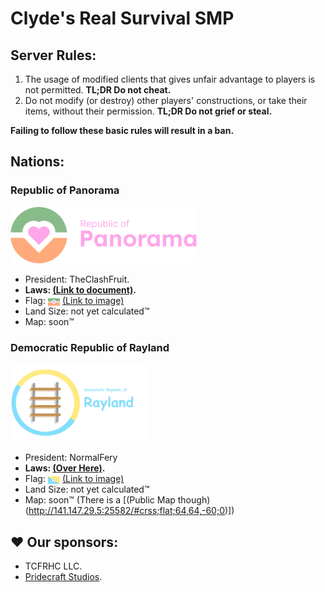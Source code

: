# Clyde's Real Survival SMP

## Server Rules:
1. The usage of modified clients that gives unfair advantage to players is not permitted. **TL;DR Do not cheat.**
2. Do not modify (or destroy) other players' constructions, or take their items, without their permission. **TL;DR Do not grief or steal.**

**Failing to follow these basic rules will result in a ban.**

## Nations:

### Republic of Panorama
<img width="300px" alt="Banner of Republic of Panorama" src="./Nations/Republic%20of%20Panorama/Banner.svg">

- President: TheClashFruit.
- **Laws: [(Link to document)](./Nations/Republic%20of%20Panorama/Laws.md).**
- Flag: <img height="12px" alt="Flag of Republic of Panorama" style="vertical-align: middle;" src="./Nations/Republic%20of%20Panorama/Flag.svg"> [(Link to image)](./Nations/Republic%20of%20Panorama/Flag.svg)
- Land Size: not yet calculated™
- Map: soon™

### Democratic Republic of Rayland
<img width="220px" alt="Banner of the Democratic Republic of Rayland" src="./Nations/Democratic%20Republic%20of%20Rayland/bannre.png">


- President: NormalFery
- **Laws: [(Over Here)](./Nations/Democratic%20Republic%20of%20Rayland/Laws.md).**
- Flag: <img height="12px" alt="Flag of the Democratic Republic of Rayland" style="vertical-align: middle;" src="./Nations/Democratic%20Republic%20of%20Rayland/DRR_temp_flag.png"> [(Link to image)](./Nations/Democratic%20Republic%20of%20Rayland/DRR_temp_flag.png)
- Land Size: not yet calculated™
- Map: soon™ (There is a [(Public Map though)(http://141.147.29.5:25582/#crss;flat;64,64,-60;0)])

## ♥ Our sponsors:
- TCFRHC LLC.
- [Pridecraft Studios](https://pridecraft.gay).